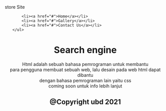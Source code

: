 <!DOCTYPE html>
<html>
<link rel="stylesheet" type="text/css" href="halamanstyle.css">
  <head>
<div class="kotakawal">
  <div class="teksawal"> store Site</div>
</div>
  </head>


<body>
<nav>
    <ul>
      
        <li><a href="#">Home</a></li>
        <li><a href="#">Gallery</a></li>
        <li><a href="#">Contact Us</a></li>
    </ul>
</nav>
<div class="baground">
  <h1 align="center"> Search engine </h1>
</div>
<p align="center">Html adalah sebuah bahasa pemrograman untuk membantu<br /> 
para pengguna membuat sebuah web, lalu desain pada web html dapat dibantu <br />
dengan bahasa pemrograman lain yaitu css<br />
coming soon untuk info lebih lanjut</p>

</body>
<footer>
  <h2 align="center">@Copyright ubd 2021</h2>
 </footer>
  </html>
